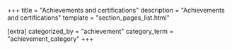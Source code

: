 +++
title = "Achievements and certifications"
description = "Achievements and certifications"
template = "section_pages_list.html"

[extra]
categorized_by = "achievement"
category_term = "achievement_category"
+++
